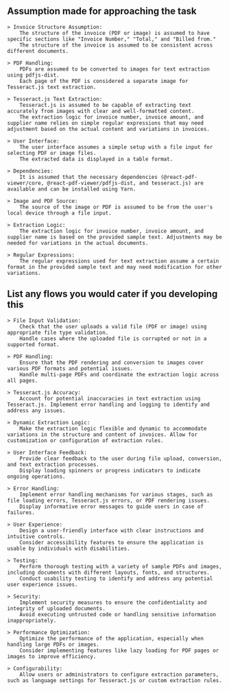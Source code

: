 ## Assumption made for approaching the task
    > Invoice Structure Assumption:
        The structure of the invoice (PDF or image) is assumed to have specific sections like "Invoice Number," "Total," and "Billed from."
        The structure of the invoice is assumed to be consistent across different documents.

    > PDF Handling:
        PDFs are assumed to be converted to images for text extraction using pdfjs-dist.
        Each page of the PDF is considered a separate image for Tesseract.js text extraction.

    > Tesseract.js Text Extraction:
        Tesseract.js is assumed to be capable of extracting text accurately from images with clear and well-formatted content.
        The extraction logic for invoice number, invoice amount, and supplier name relies on simple regular expressions that may need adjustment based on the actual content and variations in invoices.

    > User Interface:
        The user interface assumes a simple setup with a file input for selecting PDF or image files.
        The extracted data is displayed in a table format.

    > Dependencies:
        It is assumed that the necessary dependencies (@react-pdf-viewer/core, @react-pdf-viewer/pdfjs-dist, and tesseract.js) are available and can be installed using Yarn.

    > Image and PDF Source:
        The source of the image or PDF is assumed to be from the user's local device through a file input.

    > Extraction Logic:
        The extraction logic for invoice number, invoice amount, and supplier name is based on the provided sample text. Adjustments may be needed for variations in the actual documents.

    > Regular Expressions:
        The regular expressions used for text extraction assume a certain format in the provided sample text and may need modification for other variations.

## List any flows you would cater if you developing this
    > File Input Validation:
        Check that the user uploads a valid file (PDF or image) using appropriate file type validation.
        Handle cases where the uploaded file is corrupted or not in a supported format.

    > PDF Handling:
        Ensure that the PDF rendering and conversion to images cover various PDF formats and potential issues.
        Handle multi-page PDFs and coordinate the extraction logic across all pages.

    > Tesseract.js Accuracy:
        Account for potential inaccuracies in text extraction using Tesseract.js. Implement error handling and logging to identify and address any issues.

    > Dynamic Extraction Logic:
        Make the extraction logic flexible and dynamic to accommodate variations in the structure and content of invoices. Allow for customization or configuration of extraction rules.

    > User Interface Feedback:
        Provide clear feedback to the user during file upload, conversion, and text extraction processes.
        Display loading spinners or progress indicators to indicate ongoing operations.

    > Error Handling:
        Implement error handling mechanisms for various stages, such as file loading errors, Tesseract.js errors, or PDF rendering issues.
        Display informative error messages to guide users in case of failures.

    > User Experience:
        Design a user-friendly interface with clear instructions and intuitive controls.
        Consider accessibility features to ensure the application is usable by individuals with disabilities.

    > Testing:
        Perform thorough testing with a variety of sample PDFs and images, including documents with different layouts, fonts, and structures.
        Conduct usability testing to identify and address any potential user experience issues.

    > Security:
        Implement security measures to ensure the confidentiality and integrity of uploaded documents.
        Avoid executing untrusted code or handling sensitive information inappropriately.

    > Performance Optimization:
        Optimize the performance of the application, especially when handling large PDFs or images.
        Consider implementing features like lazy loading for PDF pages or images to improve efficiency.

    > Configurability:
        Allow users or administrators to configure extraction parameters, such as language settings for Tesseract.js or custom extraction rules.